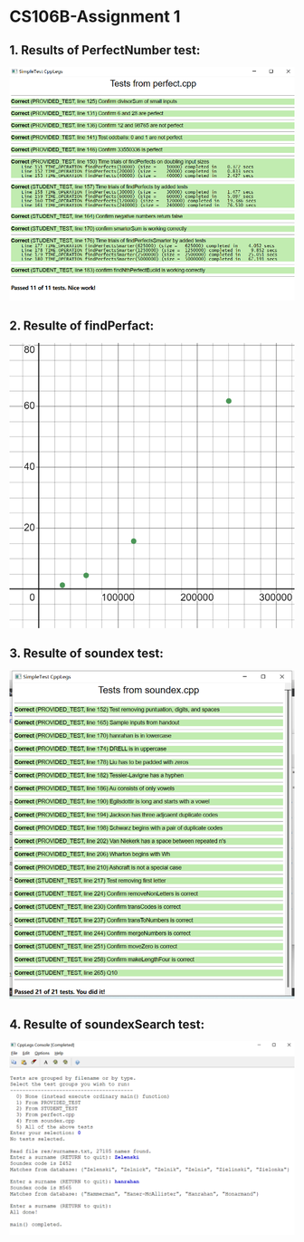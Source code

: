# CS106B-Assignment 1 
## 1. Results of PerfectNumber test:
![image](./image/resultsOfPerfectTest.png)
## 2. Resulte of findPerfact:
![image](./image/reusltsOfFindperfect.png)
## 3. Resulte of soundex test:
![image](./image/resultsOfSoundexTest.png)
## 4. Resulte of soundexSearch test:
![image](./image/soundexSearch.png)

